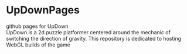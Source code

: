 # UpDownPages
github pages for UpDown  
UpDown is a 2d puzzle platformer centered around the mechanic of switching the direction of gravity. 
This repository is dedicated to hosting WebGL builds of the game 
